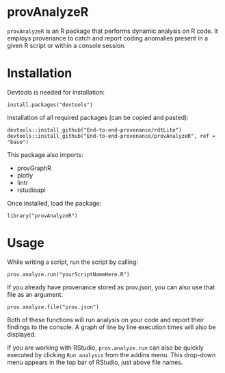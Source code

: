 # provAnalyzeR
`provAnalyzeR` is an R package that performs dynamic analysis on R code. It employs provenance to catch and report coding anomalies present in a given R script or within a console session. 

# Installation
Devtools is needed for installation:
```{r}
install.packages("devtools")
```
Installation of all required packages (can be copied and pasted):
```{r}
devtools::install_github("End-to-end-provenance/rdtLite")
devtools::install_github("End-to-end-provenance/provAnalyzeR", ref = "base")
```
This package also imports:
* provGraphR
* plotly 
* lintr 
* rstudioapi

Once installed, load the package:
```{r}
library("provAnalyzeR")
```

# Usage
While writing a script, run the script by calling:
```{r}
prov.analyze.run("yourScriptNameHere.R")
```
If you already have provenance stored as prov.json, you can also 
use that file as an argument.
```{r}
prov.analyze.file("prov.json")
```

Both of these functions will run analysis on your code and report their findings to the console. A graph of line by line execution times will also be displayed.

If you are working with RStudio, `prov.analyze.run` can also be quickly executed by clicking `Run analysis` from the addins menu. This drop-down menu appears in the top bar of RStudio, just above file names. 
